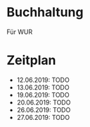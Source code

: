 # Buchhaltung
Für WUR

# Zeitplan
- 12.06.2019: TODO
- 13.06.2019: TODO
- 19.06.2019: TODO
- 20.06.2019: TODO
- 26.06.2019: TODO
- 27.06.2019: TODO
